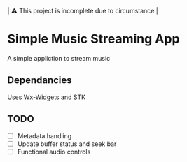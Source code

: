 | :warning: This project is incomplete due to circumstance |

# Simple Music Streaming App

A simple appliction to stream music

## Dependancies

Uses Wx-Widgets and STK

## TODO

 - [ ] Metadata handling
 - [ ] Update buffer status and seek bar
 - [ ] Functional audio controls